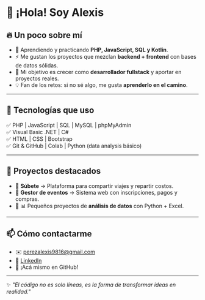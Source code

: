 # 👋 ¡Hola! Soy Alexis  


## 🔥 Un poco sobre mí
- 🌱 Aprendiendo y practicando **PHP, JavaScript, SQL y Kotlin**.  
- ⚡ Me gustan los proyectos que mezclan **backend + frontend** con bases de datos sólidas.  
- 🎯 Mi objetivo es crecer como **desarrollador fullstack** y aportar en proyectos reales.  
- 💡 Fan de los retos: si no sé algo, me gusta **aprenderlo en el camino**.  

---

## 🚀 Tecnologías que uso
✅ PHP | JavaScript | SQL | MySQL | phpMyAdmin  
✅ Visual Basic .NET | C#  
✅ HTML | CSS | Bootstrap  
✅ Git & GitHub | Colab | Python (data analysis básico)  

---

## 📌 Proyectos destacados
- 🔹 **Súbete** → Plataforma para compartir viajes y repartir costos.  
- 🔹 **Gestor de eventos** → Sistema web con inscripciones, pagos y compras.  
- 🔹 📊 Pequeños proyectos de **análisis de datos** con Python + Excel.  

---

## 📫 Cómo contactarme
- ✉️ perezalexis9816@gmail.com
- 💼 [LinkedIn](https://www.linkedin.com/in/alexis-ezequiel-perez-1b84641b9/)
- 🐙 ¡Acá mismo en GitHub!  

---

✨ _"El código no es solo líneas, es la forma de transformar ideas en realidad."_  




<!--
**PerezAlexis/PerezAlexis** is a ✨ _special_ ✨ repository because its `README.md` (this file) appears on your GitHub profile.

Here are some ideas to get you started:

- 🔭 I’m currently working on ...
- 🌱 I’m currently learning ...
- 👯 I’m looking to collaborate on ...
- 🤔 I’m looking for help with ...
- 💬 Ask me about ...
- 📫 How to reach me: ...
- 😄 Pronouns: ...
- ⚡ Fun fact: ...
-->
